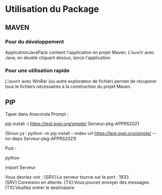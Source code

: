 # Utilisation du Package

## MAVEN

### Pour du développement
ApplicationJavaPack contient l'application en projet Maven. L'ouvrir avec Java, en double cliquant dessus, lance l'application.

### Pour une utilisation rapide
L'ouvrir avec WinRar (ou autre explorateur de fichier) permet de récuperer tous le fichiers nécessaires à la construction du projet Maven.

## PIP

Taper dans Anaconda Prompt :

pip install -i https://test.pypi.org/simple/ Serveur-pkg-APPRS2021

(Sinon ça : python -m pip install --index-url https://test.pypi.org/simple/ --no-deps Serveur-pkg-APPRS2021)

Puis : 

python

import Serveur

Vous devriez voir :
[SRV]:Le serveur tourne sur le port : 1933
[SRV]:Connexion en attente.
[TX]:Vous pouvez envoyer des messages.
[TX]:Veuillez entrer le destinataire
